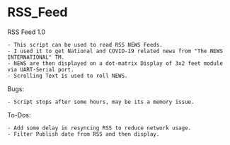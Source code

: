 # RSS_Feed

RSS Feed 1.0

	- This script can be used to read RSS NEWS Feeds. 
	- I used it to get National and COVID-19 related news from "The NEWS INTERNATIONAL" TM.
	- NEWS are then displayed on a dot-matrix Display of 3x2 feet module via UART-Serial port.
	- Scrolling Text is used to roll NEWS. 

Bugs:

	- Script stops after some hours, may be its a memory issue.
	
To-Dos:

	- Add some delay in resyncing RSS to reduce network usage.
	- Filter Publish date from RSS and then display.

